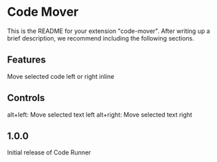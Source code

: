 # Code Mover

This is the README for your extension "code-mover". After writing up a brief description, we recommend including the following sections.

## Features

Move selected code left or right inline

## Controls

alt+left: Move selected text left
alt+right: Move selected text right

## 1.0.0

Initial release of Code Runner
